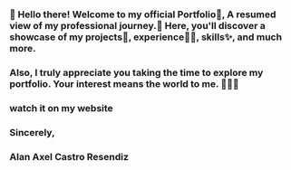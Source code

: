 ### 👀 Hello there! Welcome to my official Portfolio📙, A resumed view of my professional journey.🌱 Here, you'll discover a showcase of my projects📖, experience🧑‍💻, skills✨, and much more.
### Also, I truly appreciate you taking the time to explore my portfolio. Your interest means the world to me. 👩‍💻🚀
### watch it on my website 
### Sincerely,
### Alan Axel Castro Resendiz
<!--
**alancasre133/alancasre133** is a ✨ _special_ ✨ repository because its `README.md` (this file) appears on your GitHub profile.

Here are some ideas to get you started:

- 🔭 I’m currently working on ...
- 🌱 I’m currently learning ...
- 👯 I’m looking to collaborate on ...
- 🤔 I’m looking for help with ...
- 💬 Ask me about ...
- 📫 How to reach me: ...
- 😄 Pronouns: ...
- ⚡ Fun fact: ...
-->
